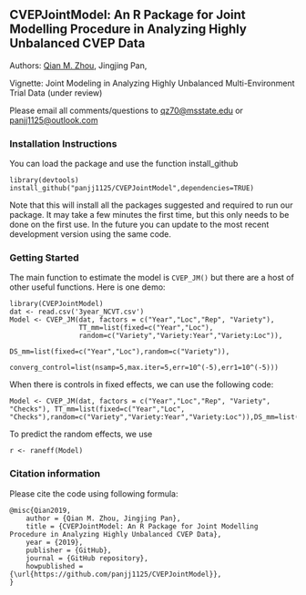 ## CVEPJointModel: An R Package for Joint Modelling Procedure in Analyzing Highly Unbalanced CVEP Data

Authors: [Qian M. Zhou](http://qianmichellezhou.net), Jingjing Pan,

Vignette: Joint Modeling in Analyzing Highly Unbalanced Multi-Environment Trial Data (under review)

Please email all comments/questions to qz70@msstate.edu or panjj1125@outlook.com

### Installation Instructions

You can load the package and use the function install_github

```
library(devtools)
install_github("panjj1125/CVEPJointModel",dependencies=TRUE)
```

Note that this will install all the packages suggested and required to run our package.  It may take a few minutes the first time, but this only needs to be done on the first use.  In the future you can update to the most recent development version using the same code. 

### Getting Started
The main function to estimate the model is `CVEP_JM()` but there are a host of other useful functions. Here is one demo:

```
library(CVEPJointModel)
dat <- read.csv('3year_NCVT.csv')
Model <- CVEP_JM(dat, factors = c("Year","Loc","Rep", "Variety"),
                 TT_mm=list(fixed=c("Year","Loc"),
                 random=c("Variety","Variety:Year","Variety:Loc")),
                 DS_mm=list(fixed=c("Year","Loc"),random=c("Variety")),
                 converg_control=list(nsamp=5,max.iter=5,err=10^(-5),err1=10^(-5)))
```
When there is controls in fixed effects, we can use the following code:

```
Model <- CVEP_JM(dat, factors = c("Year","Loc","Rep", "Variety", "Checks"), TT_mm=list(fixed=c("Year","Loc", "Checks"),random=c("Variety","Variety:Year","Variety:Loc")),DS_mm=list(fixed=c("Year","Loc"),random=c("Variety")),converg_control=list(nsamp=5,max.iter=5,err=10^(-5),err1=10^(-5)))

```

To predict the random effects, we use
```
r <- raneff(Model)
```

### Citation information

Please cite the code using following formula:

    @misc{Qian2019,
        author = {Qian M. Zhou, Jingjing Pan},
        title = {CVEPJointModel: An R Package for Joint Modelling Procedure in Analyzing Highly Unbalanced CVEP Data},
        year = {2019},
        publisher = {GitHub},
        journal = {GitHub repository},
        howpublished = {\url{https://github.com/panjj1125/CVEPJointModel}},
    }
